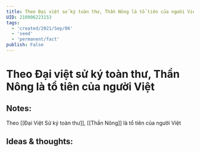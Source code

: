 ```yaml
---
title: Theo Đại việt sử ký toàn thư, Thần Nông là tổ tiên của người Việt
UID: 210906223153
tags:
  - 'created/2021/Sep/06'
  - 'seed'
  - 'permanent/fact'
publish: False
---
```

# Theo Đại việt sử ký toàn thư, Thần Nông là tổ tiên của người Việt

## Notes:
Theo [[Đại Việt Sử ký toàn thư]], [[Thần Nông]] là tổ tiên của người Việt

## Ideas & thoughts:
